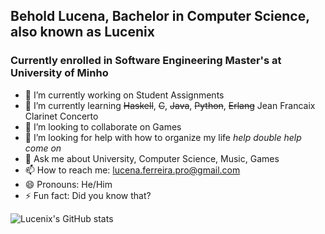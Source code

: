 ## Behold Lucena, Bachelor in Computer Science, also known as Lucenix

### Currently enrolled in Software Engineering Master's at University of Minho

- 🔭 I’m currently working on Student Assignments
- 🌱 I’m currently learning ~~Haskell~~, ~~C~~, ~~Java~~, ~~Python~~, ~~Erlang~~ Jean Francaix Clarinet Concerto
- 👯 I’m looking to collaborate on Games
- 🤔 I’m looking for help with how to organize my life *help* *double help come on*
- 💬 Ask me about University, Computer Science, Music, Games
- 📫 How to reach me: lucena.ferreira.pro@gmail.com
- 😄 Pronouns: He/Him
- ⚡ Fun fact: Did you know that?

![Lucenix's GitHub stats](https://github-readme-stats.vercel.app/api/top-langs/?username=lucenix&theme=blue-green)
